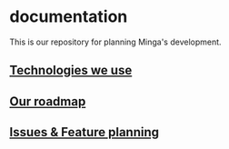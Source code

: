 # documentation

This is our repository for planning Minga's development.

## [Technologies we use](https://github.com/minga-app/documentation/blob/master/tech-stack.md)  
## [Our roadmap](https://github.com/minga-app/documentation/blob/master/roadmap.md)  
## [Issues & Feature planning](https://github.com/minga-app/documentation/issues)  
